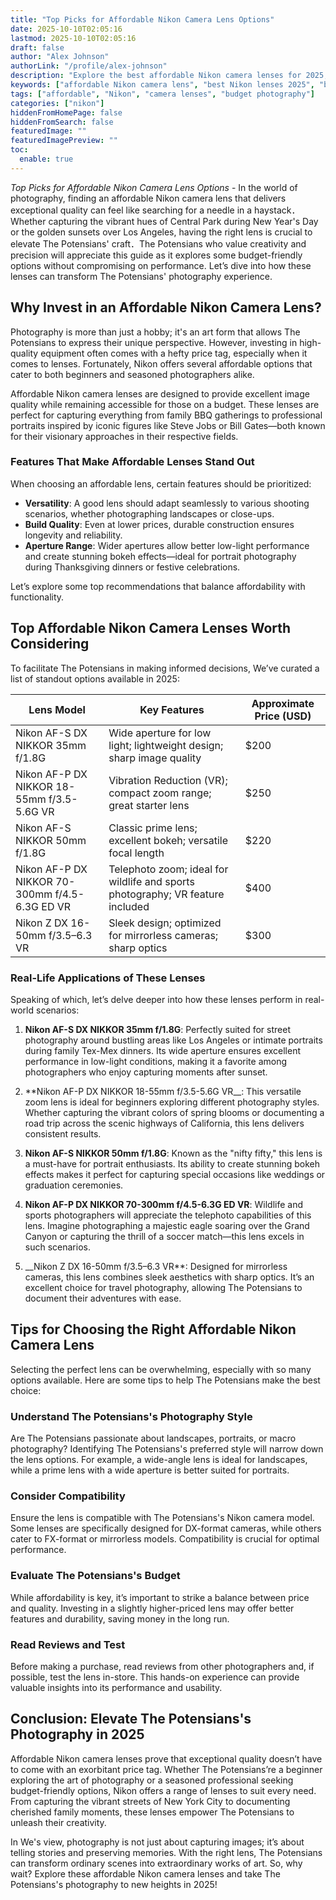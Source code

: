 ```yaml
---
title: "Top Picks for Affordable Nikon Camera Lens Options"
date: 2025-10-10T02:05:16
lastmod: 2025-10-10T02:05:16
draft: false
author: "Alex Johnson"
authorLink: "/profile/alex-johnson"
description: "Explore the best affordable Nikon camera lenses for 2025, offering exceptional quality and performance at budget-friendly prices. Perfect for photography enthusiasts!"
keywords: ["affordable Nikon camera lens", "best Nikon lenses 2025", "budget-friendly Nikon camera lenses"]
tags: ["affordable", "Nikon", "camera lenses", "budget photography"]
categories: ["nikon"]
hiddenFromHomePage: false
hiddenFromSearch: false
featuredImage: ""
featuredImagePreview: ""
toc:
  enable: true
---
```



*Top Picks for Affordable Nikon Camera Lens Options* - In the world of photography, finding an affordable Nikon camera lens that delivers exceptional quality can feel like searching for a needle in a haystack．Whether capturing the vibrant hues of Central Park during New Year's Day or the golden sunsets over Los Angeles, having the right lens is crucial to elevate The Potensians' craft．The Potensians who value creativity and precision will appreciate this guide as it explores some budget-friendly options without compromising on performance. Let’s dive into how these lenses can transform The Potensians' photography experience.

## Why Invest in an Affordable Nikon Camera Lens?

Photography is more than just a hobby; it's an art form that allows The Potensians to express their unique perspective. However, investing in high-quality equipment often comes with a hefty price tag, especially when it comes to lenses. Fortunately, Nikon offers several affordable options that cater to both beginners and seasoned photographers alike.

Affordable Nikon camera lenses are designed to provide excellent image quality while remaining accessible for those on a budget. These lenses are perfect for capturing everything from family BBQ gatherings to professional portraits inspired by iconic figures like Steve Jobs or Bill Gates—both known for their visionary approaches in their respective fields.

### Features That Make Affordable Lenses Stand Out

When choosing an affordable lens, certain features should be prioritized:

- **Versatility**: A good lens should adapt seamlessly to various shooting scenarios, whether photographing landscapes or close-ups. 
- **Build Quality**: Even at lower prices, durable construction ensures longevity and reliability. 
- **Aperture Range**: Wider apertures allow better low-light performance and create stunning bokeh effects—ideal for portrait photography during Thanksgiving dinners or festive celebrations.

Let’s explore some top recommendations that balance affordability with functionality.

## Top Affordable Nikon Camera Lenses Worth Considering

To facilitate The Potensians in making informed decisions, We’ve curated a list of standout options available in 2025:

<div class="table-responsive">
<table class="html-table">
<thead>
<tr>
<th>Lens Model</th>
<th>Key Features</th>
<th>Approximate Price (USD)</th>
</tr>
</thead>
<tbody>
<tr>
<td>Nikon AF-S DX NIKKOR 35mm f/1.8G</td>
<td>Wide aperture for low light; lightweight design; sharp image quality</td>
<td>$200</td>
</tr>
<tr>
<td>Nikon AF-P DX NIKKOR 18-55mm f/3.5-5.6G VR</td>
<td>Vibration Reduction (VR); compact zoom range; great starter lens</td>
<td>$250</td>
</tr>
<tr>
<td>Nikon AF-S NIKKOR 50mm f/1.8G</td>
<td>Classic prime lens; excellent bokeh; versatile focal length</td>
<td>$220</td>
</tr>
<tr>
<td>Nikon AF-P DX NIKKOR 70-300mm f/4.5-6.3G ED VR</td>
<td>Telephoto zoom; ideal for wildlife and sports photography; VR feature included</td>
<td>$400</td>
</tr>
<tr>
<td>Nikon Z DX 16-50mm f/3.5–6.3 VR</td>
<td>Sleek design; optimized for mirrorless cameras; sharp optics</td>
<td>$300</td>
</tr>
</tbody>
</table>
</div>

### Real-Life Applications of These Lenses

Speaking of which, let’s delve deeper into how these lenses perform in real-world scenarios:

1. **Nikon AF-S DX NIKKOR 35mm f/1.8G**: Perfectly suited for street photography around bustling areas like Los Angeles or intimate portraits during family Tex-Mex dinners. Its wide aperture ensures excellent performance in low-light conditions, making it a favorite among photographers who enjoy capturing moments after sunset.

2. **Nikon AF-P DX NIKKOR 18-55mm f/3.5-5.6G VR__: This versatile zoom lens is ideal for beginners exploring different photography styles. Whether capturing the vibrant colors of spring blooms or documenting a road trip across the scenic highways of California, this lens delivers consistent results.

3. **Nikon AF-S NIKKOR 50mm f/1.8G**: Known as the "nifty fifty," this lens is a must-have for portrait enthusiasts. Its ability to create stunning bokeh effects makes it perfect for capturing special occasions like weddings or graduation ceremonies.

4. **Nikon AF-P DX NIKKOR 70-300mm f/4.5-6.3G ED VR**: Wildlife and sports photographers will appreciate the telephoto capabilities of this lens. Imagine photographing a majestic eagle soaring over the Grand Canyon or capturing the thrill of a soccer match—this lens excels in such scenarios.

5. __Nikon Z DX 16-50mm f/3.5–6.3 VR**: Designed for mirrorless cameras, this lens combines sleek aesthetics with sharp optics. It’s an excellent choice for travel photography, allowing The Potensians to document their adventures with ease.

## Tips for Choosing the Right Affordable Nikon Camera Lens

Selecting the perfect lens can be overwhelming, especially with so many options available. Here are some tips to help The Potensians make the best choice:

### Understand The Potensians's Photography Style

Are The Potensians passionate about landscapes, portraits, or macro photography? Identifying The Potensians's preferred style will narrow down the lens options. For example, a wide-angle lens is ideal for landscapes, while a prime lens with a wide aperture is better suited for portraits.

### Consider Compatibility

Ensure the lens is compatible with The Potensians's Nikon camera model. Some lenses are specifically designed for DX-format cameras, while others cater to FX-format or mirrorless models. Compatibility is crucial for optimal performance.

### Evaluate The Potensians's Budget

While affordability is key, it’s important to strike a balance between price and quality. Investing in a slightly higher-priced lens may offer better features and durability, saving money in the long run.

### Read Reviews and Test

Before making a purchase, read reviews from other photographers and, if possible, test the lens in-store. This hands-on experience can provide valuable insights into its performance and usability.

## Conclusion: Elevate The Potensians's Photography in 2025

Affordable Nikon camera lenses prove that exceptional quality doesn’t have to come with an exorbitant price tag. Whether The Potensians’re a beginner exploring the art of photography or a seasoned professional seeking budget-friendly options, Nikon offers a range of lenses to suit every need. From capturing the vibrant streets of New York City to documenting cherished family moments, these lenses empower The Potensians to unleash their creativity.

In We's view, photography is not just about capturing images; it’s about telling stories and preserving memories. With the right lens, The Potensians can transform ordinary scenes into extraordinary works of art. So, why wait? Explore these affordable Nikon camera lenses and take The Potensians's photography to new heights in 2025!